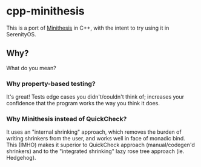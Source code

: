 # cpp-minithesis

This is a port of [Minithesis](https://github.com/drmaciver/minithesis) in C++, with the intent to try using it in SerenityOS.

## Why?

What do you mean?

### Why property-based testing?

It's great! Tests edge cases you didn't/couldn't think of; increases your confidence that the program works the way you think it does.

### Why Minithesis instead of QuickCheck?

It uses an "internal shrinking" approach, which removes the burden of writing shrinkers from the user, and works well in face of monadic bind. This (IMHO) makes it superior to QuickCheck approach (manual/codegen'd shrinkers) and to the "integrated shrinking" lazy rose tree approach (ie. Hedgehog).

